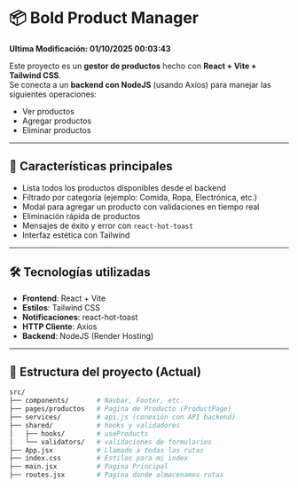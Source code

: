 # 📦 Bold Product Manager

**Ultima Modificación: 01/10/2025 00:03:43**

Este proyecto es un **gestor de productos** hecho con **React + Vite + Tailwind CSS**.  
Se conecta a un **backend con NodeJS** (usando Axios) para manejar las siguientes operaciones:  
- Ver productos
- Agregar productos  
- Eliminar productos  

---

## 🚀 Características principales

- Lista todos los productos disponibles desde el backend  
- Filtrado por categoría (ejemplo: Comida, Ropa, Electrónica, etc.)  
- Modal para agregar un producto con validaciones en tiempo real  
- Eliminación rápida de productos  
- Mensajes de éxito y error con `react-hot-toast`  
- Interfaz estética con Tailwind  

---

## 🛠️ Tecnologías utilizadas

- **Frontend**: React + Vite  
- **Estilos**: Tailwind CSS  
- **Notificaciones**: react-hot-toast  
- **HTTP Cliente**: Axios  
- **Backend**: NodeJS (Render Hosting)  

---

## 📂 Estructura del proyecto (Actual)

```bash
src/
├── components/       # Navbar, Footer, etc.
├── pages/productos   # Pagina de Producto (ProductPage)
├── services/         # api.js (conexión con API backend)
├── shared/           # hooks y validadores
│   ├── hooks/        # useProducts
│   └── validators/   # validaciones de formularios
├── App.jsx           # Llamado a todas las rutas
├── index.css         # Estilos para mi index
├── main.jsx          # Pagina Principal
├── routes.jsx        # Pagina donde almacenamos rutas

